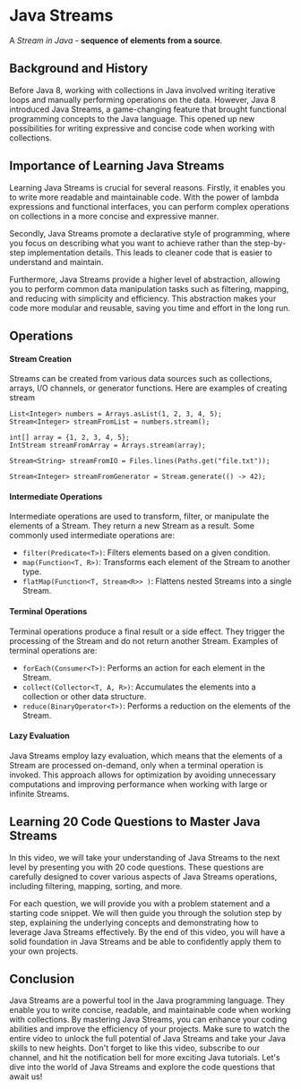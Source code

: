 # 

# Java Streams

A *Stream in Java* - **sequence of elements from a source**.

## Background and History

Before Java 8, working with collections in Java involved writing iterative loops and manually performing operations on the data. However, Java 8 introduced Java Streams, a game-changing feature that brought functional programming concepts to the Java language. This opened up new possibilities for writing expressive and concise code when working with collections.

## Importance of Learning Java Streams

Learning Java Streams is crucial for several reasons. Firstly, it enables you to write more readable and maintainable code. With the power of lambda expressions and functional interfaces, you can perform complex operations on collections in a more concise and expressive manner.

Secondly, Java Streams promote a declarative style of programming, where you focus on describing what you want to achieve rather than the step-by-step implementation details. This leads to cleaner code that is easier to understand and maintain.

Furthermore, Java Streams provide a higher level of abstraction, allowing you to perform common data manipulation tasks such as filtering, mapping, and reducing with simplicity and efficiency. This abstraction makes your code more modular and reusable, saving you time and effort in the long run.

## Operations

#### Stream Creation

Streams can be created from various data sources such as collections, arrays, I/O channels, or generator functions. Here are examples of creating stream

```
List<Integer> numbers = Arrays.asList(1, 2, 3, 4, 5);
Stream<Integer> streamFromList = numbers.stream();

int[] array = {1, 2, 3, 4, 5};
IntStream streamFromArray = Arrays.stream(array);

Stream<String> streamFromIO = Files.lines(Paths.get("file.txt"));

Stream<Integer> streamFromGenerator = Stream.generate(() -> 42);

```

#### Intermediate Operations

Intermediate operations are used to transform, filter, or manipulate the elements of a Stream. They return a new Stream as a result. Some commonly used intermediate operations are:

* `filter(Predicate<T>)`: Filters elements based on a given condition.
* `map(Function<T, R>)`: Transforms each element of the Stream to another type.
* `flatMap(Function<T, Stream<R>> )`: Flattens nested Streams into a single Stream.

#### Terminal Operations

Terminal operations produce a final result or a side effect. They trigger the processing of the Stream and do not return another Stream. Examples of terminal operations are:

* `forEach(Consumer<T>)`: Performs an action for each element in the Stream.
* `collect(Collector<T, A, R>)`: Accumulates the elements into a collection or other data structure.
* `reduce(BinaryOperator<T>)`: Performs a reduction on the elements of the Stream.

#### Lazy Evaluation

Java Streams employ lazy evaluation, which means that the elements of a Stream are processed on-demand, only when a terminal operation is invoked. This approach allows for optimization by avoiding unnecessary computations and improving performance when working with large or infinite Streams.

## Learning 20 Code Questions to Master Java Streams

In this video, we will take your understanding of Java Streams to the next level by presenting you with 20 code questions. These questions are carefully designed to cover various aspects of Java Streams operations, including filtering, mapping, sorting, and more.

For each question, we will provide you with a problem statement and a starting code snippet. We will then guide you through the solution step by step, explaining the underlying concepts and demonstrating how to leverage Java Streams effectively. By the end of this video, you will have a solid foundation in Java Streams and be able to confidently apply them to your own projects.

## Conclusion

Java Streams are a powerful tool in the Java programming language. They enable you to write concise, readable, and maintainable code when working with collections. By mastering Java Streams, you can enhance your coding abilities and improve the efficiency of your projects. Make sure to watch the entire video to unlock the full potential of Java Streams and take your Java skills to new heights. Don't forget to like this video, subscribe to our channel, and hit the notification bell for more exciting Java tutorials. Let's dive into the world of Java Streams and explore the code questions that await us!
